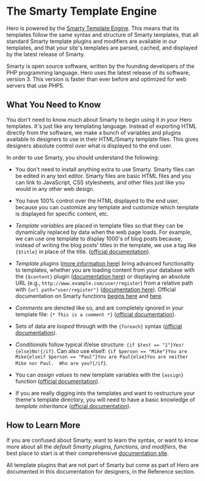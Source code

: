 # The Smarty Template Engine

Hero is powered by the [Smarty Template Engine](http://www.smarty.net).  This means that its templates follow the same syntax and structure of Smarty templates, that all standard Smarty template plugins and modifiers are available in our templates, and that your site's templates are parsed, cached, and displayed by the latest release of Smarty.

Smarty is open source software, written by the founding developers of the PHP programming language.  Hero uses the latest release of its software, version 3.  This version is faster than ever before and optimized for web servers that use PHP5.

## What You Need to Know

You don't need to know much about Smarty to begin using it in your Hero templates.  It's just like any templating language.  Instead of exporting HTML directly from the software, we make a bunch of variables and plugins available to designers to use in their HTML/Smarty template files.  This gives designers absolute control over what is displayed to the end user.

In order to use Smarty, you should understand the following:

* You don't need to install anything extra to use Smarty.  Smarty files can be edited in any text editor.  Smarty files are basic HTML files and you can link to JavaScript, CSS stylesheets, and other files just like you would in any other web design.

* You have 100% control over the HTML displayed to the end user, because you can customize any template and customize which template is displayed for specific content, etc.

* *Template variables* are placed in template files so that they can be dynamically replaced by data when the web page loads.  For example, we can use one template to display 1000's of blog posts because, instead of writing the blog posts' titles in the template, we use a tag like `{$title}` in place of the title.  ([official documentation](http://www.smarty.net/docs/en/language.syntax.variables.tpl)).

* *Template plugins* ([more information here](/docs/designers/template_plugins.md)) bring advanced functionality to templates, whether you are loading content from your database with the `{$content}` plugin ([documentation here](/docs/designers/reference/publish.md)) or displaying an absolute URL (e.g., `http://www.example.com/user/register`) from a relative path with `{url path="user/register"}` ([documentation here](/docs/designers/reference/global_plugins.md)).  Official documentation on Smarty functions [begins here](http://www.smarty.net/docs/en/language.syntax.functions.tpl) and [here](http://www.smarty.net/docs/en/language.syntax.attributes.tpl).

* *Comments* are denoted like so, and are completely ignored in your template file: `{* This is a comment *}` ([official documentation](http://www.smarty.net/docs/en/language.basic.syntax.tpl)).

* Sets of data are *looped* through with the `{foreach}` syntax ([official documentation](http://www.smarty.net/docs/en/language.function.foreach.tpl)).

* *Conditionals* follow typical if/else structure: `{if $test == "1"}Yes!{else}No!{/if}`.  Can also use elseif: `{if $person == "Mike"}You are Mike{elseif $person == "Paul"}You are Paul{else}You are neither Mike nor Paul.  Who are you?{/if}`.

* You can *assign values* to new template variables with the `{assign}` function ([official documentation](http://www.smarty.net/docs/en/language.function.assign.tpl)).

* If you are really digging into the templates and want to restructure your theme's template directory, you will need to have a basic knowledge of *template inheritance* ([official documentation](http://www.smarty.net/inheritance)).

## How to Learn More

If you are confused about Smarty, want to learn the syntax, or want to know more about all the *default Smarty plugins, functions, and modifiers*, the best place to start is at their comprehensive [documentation site](http://www.smarty.net/docs/en/).

All template plugins that are not part of Smarty but come as part of Hero are documented in this documentation for designers, in the Reference section.